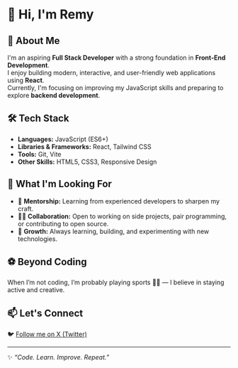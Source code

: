 # 👋 Hi, I'm Remy

## 🚀 About Me
I'm an aspiring **Full Stack Developer** with a strong foundation in **Front-End Development**.  
I enjoy building modern, interactive, and user-friendly web applications using **React**.  
Currently, I'm focusing on improving my JavaScript skills and preparing to explore **backend development**.

## 🛠️ Tech Stack
- **Languages:** JavaScript (ES6+)
- **Libraries & Frameworks:** React, Tailwind CSS  
- **Tools:** Git, Vite
- **Other Skills:** HTML5, CSS3, Responsive Design

## 🌱 What I'm Looking For
- 🤝 **Mentorship:** Learning from experienced developers to sharpen my craft.  
- 👨‍💻 **Collaboration:** Open to working on side projects, pair programming, or contributing to open source.  
- 🚀 **Growth:** Always learning, building, and experimenting with new technologies.

## ⚽ Beyond Coding
When I’m not coding, I’m probably playing sports 🏃‍♂️ — I believe in staying active and creative.

## 📫 Let's Connect
🐦 [Follow me on X (Twitter)](https://x.com/Remy_Stack)

---

✨ *“Code. Learn. Improve. Repeat.”*
